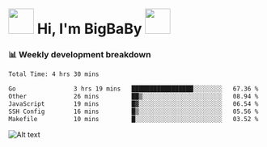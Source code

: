 <!-- Title -->
<h1>
    <img src="https://media.tenor.com/TlyRveJkgo4AAAAi/cloud-cloud-strife.gif" width="50"/>
    Hi, I'm BigBaBy
    <img src="https://media.tenor.com/TlyRveJkgo4AAAAi/cloud-cloud-strife.gif" width="50"/>
</h1>

<h3> 📊 Weekly development breakdown </h3>
<!-- waka-readme-stats -->

<!--START_SECTION:waka-->

```txt
Total Time: 4 hrs 30 mins

Go                3 hrs 19 mins   █████████████████░░░░░░░░   67.36 %
Other             26 mins         ██▒░░░░░░░░░░░░░░░░░░░░░░   08.94 %
JavaScript        19 mins         █▓░░░░░░░░░░░░░░░░░░░░░░░   06.54 %
SSH Config        16 mins         █▒░░░░░░░░░░░░░░░░░░░░░░░   05.56 %
Makefile          10 mins         █░░░░░░░░░░░░░░░░░░░░░░░░   03.52 %
```

<!--END_SECTION:waka-->

![Alt text](https://spotify-recently-played-readme.vercel.app/api?user=21b7yx6vkj66csord5swswvza&count=10&width=1000)
